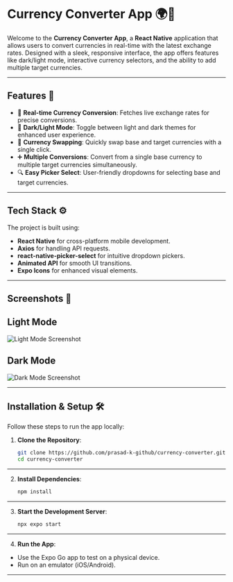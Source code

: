 # Currency Converter App 🌍💱

Welcome to the **Currency Converter App**, a **React Native** application that allows users to convert currencies in real-time with the latest exchange rates. Designed with a sleek, responsive interface, the app offers features like dark/light mode, interactive currency selectors, and the ability to add multiple target currencies.

---

## Features 🎯

- 🚀 **Real-time Currency Conversion**: Fetches live exchange rates for precise conversions.
- 🌙 **Dark/Light Mode**: Toggle between light and dark themes for enhanced user experience.
- 🔄 **Currency Swapping**: Quickly swap base and target currencies with a single click.
- ➕ **Multiple Conversions**: Convert from a single base currency to multiple target currencies simultaneously.
- 🔍 **Easy Picker Select**: User-friendly dropdowns for selecting base and target currencies.

---

## Tech Stack ⚙️

The project is built using:

- **React Native** for cross-platform mobile development.
- **Axios** for handling API requests.
- **react-native-picker-select** for intuitive dropdown pickers.
- **Animated API** for smooth UI transitions.
- **Expo Icons** for enhanced visual elements.

---

## Screenshots 📸

## Light Mode
![Light Mode Screenshot](https://via.placeholder.com/400x800?text=Light+Mode)

## Dark Mode
![Dark Mode Screenshot](https://via.placeholder.com/400x800?text=Dark+Mode)

---

## Installation & Setup 🛠️

Follow these steps to run the app locally:

1. **Clone the Repository**:
   ```bash
   git clone https://github.com/prasad-k-github/currency-converter.git
   cd currency-converter

---

2. **Install Dependencies**:
   ```bash
   npm install

---

3. **Start the Development Server**:
   ```bash
   npx expo start

---

4. **Run the App**:
- Use the Expo Go app to test on a physical device.
- Run on an emulator (iOS/Android).

---
